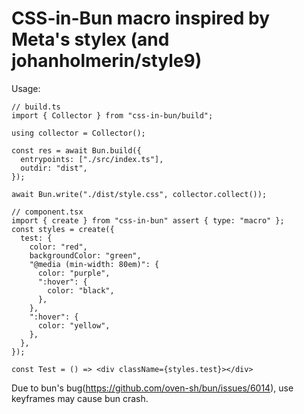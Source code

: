 # CSS-in-Bun macro inspired by Meta's stylex (and johanholmerin/style9)

Usage:
```tsx
// build.ts
import { Collector } from "css-in-bun/build";

using collector = Collector();

const res = await Bun.build({
  entrypoints: ["./src/index.ts"],
  outdir: "dist",
});

await Bun.write("./dist/style.css", collector.collect());

// component.tsx
import { create } from "css-in-bun" assert { type: "macro" };
const styles = create({
  test: {
    color: "red",
    backgroundColor: "green",
    "@media (min-width: 80em)": {
      color: "purple",
      ":hover": {
        color: "black",
      },
    },
    ":hover": {
      color: "yellow",
    },
  },
});

const Test = () => <div className={styles.test}></div>
```

Due to bun's bug(https://github.com/oven-sh/bun/issues/6014), use keyframes may cause bun crash.